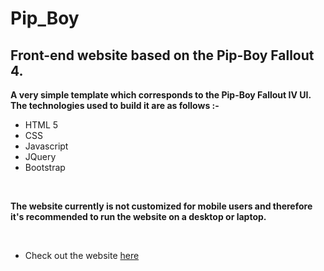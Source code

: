 # Pip_Boy
## Front-end website based on the Pip-Boy Fallout 4.

**A very simple template which corresponds to the Pip-Boy Fallout IV UI. The technologies used to build it are as follows :-**
<br/>

* HTML 5
* CSS
* Javascript
* JQuery
* Bootstrap
<br/>

**The website currently is not customized for mobile users and therefore it's recommended to run the website on a desktop or laptop.**
   
<br/>

* Check out the website [here](https://moit-bytes.github.io/Pip_Boy/)
 
    
